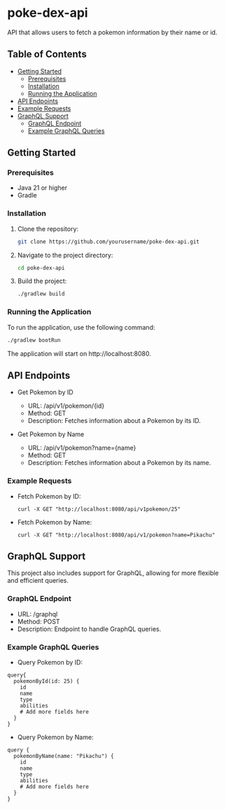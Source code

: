 # poke-dex-api

API that allows users to fetch a pokemon information by their name or id.

## Table of Contents

- [Getting Started](#getting-started)
    - [Prerequisites](#prerequisites)
    - [Installation](#installation)
    - [Running the Application](#running-the-application)
- [API Endpoints](#api-endpoints)
- [Example Requests](#example-requests)
- [GraphQL Support](#graphql-support)
    - [GraphQL Endpoint](#graphql-endpoint)
    - [Example GraphQL Queries](#example-graphql-queries)

## Getting Started

### Prerequisites

- Java 21 or higher
- Gradle

### Installation

1. Clone the repository:
    ```sh
    git clone https://github.com/yourusername/poke-dex-api.git
    ```
2. Navigate to the project directory:
    ```sh
    cd poke-dex-api
    ```
3. Build the project:
    ```sh
    ./gradlew build
    ```

### Running the Application

To run the application, use the following command:
```sh
./gradlew bootRun
```
The application will start on http://localhost:8080.

## API Endpoints

- Get Pokemon by ID
  - URL: /api/v1/pokemon/{id}
  - Method: GET
  - Description: Fetches information about a Pokemon by its ID.

- Get Pokemon by Name  
  - URL: /api/v1/pokemon?name={name}
  - Method: GET
  - Description: Fetches information about a Pokemon by its name.

### Example Requests

- Fetch Pokemon by ID:

  `curl -X GET "http://localhost:8080/api/v1pokemon/25"`

- Fetch Pokemon by Name:

  `curl -X GET "http://localhost:8080/api/v1/pokemon?name=Pikachu"`


## GraphQL Support
This project also includes support for GraphQL, allowing for more flexible and efficient queries.

### GraphQL Endpoint

- URL: /graphql
- Method: POST
- Description: Endpoint to handle GraphQL queries.

### Example GraphQL Queries

- Query Pokemon by ID:
```gql
query{
  pokemonById(id: 25) {
    id
    name
    type
    abilities
    # Add more fields here
  }
}
```

- Query Pokemon by Name:  
```gql 
query {
  pokemonByName(name: "Pikachu") {
    id
    name
    type
    abilities
    # Add more fields here
  }
}
```
